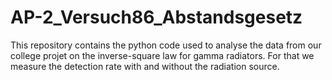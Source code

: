 # AP-2_Versuch86_Abstandsgesetz

This repository contains the python code used to analyse the data from our college projet on the inverse-square law for gamma radiators. For that we measure the detection rate with and without the radiation source.
